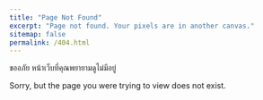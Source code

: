 ```yaml
---
title: "Page Not Found"
excerpt: "Page not found. Your pixels are in another canvas."
sitemap: false
permalink: /404.html
---
```


ขออภัย หน้าเว็บที่คุณพยายามดูไม่มีอยู่

Sorry, but the page you were trying to view does not exist.
